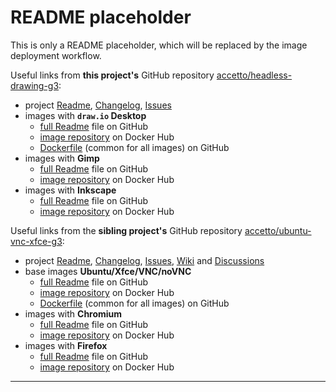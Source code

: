 # README placeholder

This is only a README placeholder, which will be replaced by the image deployment workflow.

Useful links from **this project's** GitHub repository [accetto/headless-drawing-g3][this-home]:

- project [Readme][this-readme], [Changelog][this-changelog], [Issues][this-issues]
- images with **`draw.io` Desktop**
  - [full Readme][this-readme-image-drawio] file on GitHub
  - [image repository][this-dockerhub-image-drawio] on Docker Hub
  - [Dockerfile][this-dockerfile-drawing] (common for all images) on GitHub
- images with **Gimp**
  - [full Readme][this-readme-image-gimp] file on GitHub
  - [image repository][this-dockerhub-image-gimp] on Docker Hub
- images with **Inkscape**
  - [full Readme][this-readme-image-inkscape] file on GitHub
  - [image repository][this-dockerhub-image-inkscape] on Docker Hub

Useful links from the **sibling project's** GitHub repository [accetto/ubuntu-vnc-xfce-g3][sibling-home]:

- project [Readme][sibling-readme], [Changelog][sibling-changelog], [Issues][sibling-issues], [Wiki][sibling-wiki] and [Discussions][sibling-discussions]
- base images **Ubuntu/Xfce/VNC/noVNC**
  - [full Readme][sibling-readme-image-base] file on GitHub
  - [image repository][sibling-dockerhub-image-base] on Docker Hub
  - [Dockerfile][sibling-dockerfile] (common for all images) on GitHub
- images with **Chromium**
  - [full Readme][sibling-readme-image-chromium] file on GitHub
  - [image repository][sibling-dockerhub-image-chromium] on Docker Hub
- images with **Firefox**
  - [full Readme][sibling-readme-image-firefox] file on GitHub
  - [image repository][sibling-dockerhub-image-firefox] on Docker Hub

***

<!-- this project -->

[this-changelog]: https://github.com/accetto/headless-drawing-g3/blob/master/CHANGELOG.md
[this-home]: https://github.com/accetto/headless-drawing-g3
[this-issues]: https://github.com/accetto/headless-drawing-g3/issues
[this-readme]: https://github.com/accetto/headless-drawing-g3/blob/master/README.md

[this-dockerfile-drawing]: https://github.com/accetto/headless-drawing-g3/blob/master/docker/Dockerfile.xfce.drawing

[this-readme-image-drawio]: https://github.com/accetto/headless-drawing-g3/blob/master/docker/xfce-drawio/README.md
[this-dockerhub-image-drawio]: https://hub.docker.com/r/accetto/ubuntu-vnc-xfce-drawio-g3

[this-readme-image-gimp]: https://github.com/accetto/headless-drawing-g3/blob/master/docker/xfce-gimp/README.md
[this-dockerhub-image-gimp]: https://hub.docker.com/r/accetto/ubuntu-vnc-xfce-gimp-g3

[this-readme-image-inkscape]: https://github.com/accetto/headless-drawing-g3/blob/master/docker/xfce-inkscape/README.md
[this-dockerhub-image-inkscape]: https://hub.docker.com/r/accetto/ubuntu-vnc-xfce-inkscape-g3

<!-- sibling project -->

[sibling-changelog]: https://github.com/accetto/ubuntu-vnc-xfce-g3/blob/master/CHANGELOG.md
[sibling-discussions]: https://github.com/accetto/ubuntu-vnc-xfce-g3/discussions
[sibling-dockerfile]: https://github.com/accetto/ubuntu-vnc-xfce-g3/blob/master/docker/Dockerfile.xfce

[sibling-home]: https://github.com/accetto/ubuntu-vnc-xfce-g3
[sibling-issues]: https://github.com/accetto/ubuntu-vnc-xfce-g3/issues
[sibling-readme]: https://github.com/accetto/ubuntu-vnc-xfce-g3/blob/master/README.md
[sibling-wiki]: https://github.com/accetto/ubuntu-vnc-xfce-g3/wiki

[sibling-dockerhub-image-base]: https://hub.docker.com/r/accetto/ubuntu-vnc-xfce-g3
[sibling-readme-image-base]: https://github.com/accetto/ubuntu-vnc-xfce-g3/blob/master/docker/xfce/README.md

[sibling-dockerhub-image-chromium]: https://hub.docker.com/r/accetto/ubuntu-vnc-xfce-chromium-g3
[sibling-readme-image-chromium]: https://github.com/accetto/ubuntu-vnc-xfce-g3/blob/master/docker/xfce-chromium/README.md

[sibling-dockerhub-image-firefox]: https://hub.docker.com/r/accetto/ubuntu-vnc-xfce-firefox-g3
[sibling-readme-image-firefox]: https://github.com/accetto/ubuntu-vnc-xfce-g3/blob/master/docker/xfce-firefox/README.md
